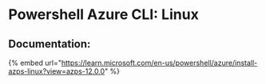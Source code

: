 # Powershell Azure CLI: Linux

## Documentation:

{% embed url="https://learn.microsoft.com/en-us/powershell/azure/install-azps-linux?view=azps-12.0.0" %}

